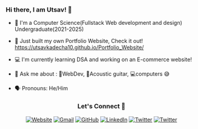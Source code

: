### Hi there, I am Utsav! 👋

<!--
**UtsavKadecha10/UtsavKadecha10** is a ✨ _special_ ✨ repository because its `README.md` (this file) appears on your GitHub profile.
-->
- 🏫 I'm a Computer Science(Fullstack Web development and design) Undergraduate(2021-2025)

- 💪 Just built my own Portfolio Website, Check it out! https://utsavkadecha10.github.io/Portfolio_Website/

- 💻 I'm currently learning DSA and working on an E-commerce website!

- 💬 Ask me about : 📄WebDev, 🎸Acoustic guitar, 💻computers 😅

- 🗣 Pronouns: He/Him

<h3 align="center">Let's Connect 👥</h3>
<p align="center">
  <a href="https://utsavkadecha10.github.io/Portfolio_Website"><img src="https://img.icons8.com/bubbles/50/000000/web.png" alt="Website"/></a>
  <a href="mailto:ut.kadecha@gmail.com"><img src="https://img.icons8.com/bubbles/50/000000/gmail.png" alt="Gmail"/></a>
  <a href="https://github.com/UtsavKadecha10"><img src="https://img.icons8.com/bubbles/50/000000/github.png" alt="GitHub"/></a>
  <a href="https://www.linkedin.com/in/utsav-kadecha-a17607224"><img src="https://img.icons8.com/bubbles/50/000000/linkedin.png" alt="LinkedIn"/></a>
  <a href="https://twitter.com/KadechaUtsav"><img src="https://img.icons8.com/bubbles/50/000000/twitter-circled.png" alt="Twitter"/></a>
  <a href="https://www.instagram.com/_theguitarbuff_/"><img src="https://img.icons8.com/bubbles/50/instagram-new--v2.png" alt="Twitter"/></a>
</p>

